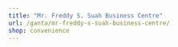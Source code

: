 ```yaml
---
title: "Mr. Freddy S. Suah Business Centre"
url: /ganta/mr-freddy-s-suah-business-centre/
shop: convenience
---
```

